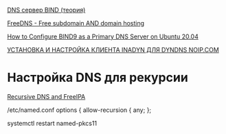 
[DNS сервер BIND (теория)](https://habr.com/ru/post/137587/)

[FreeDNS - Free subdomain AND domain hosting](http://freedns.afraid.org/zc.php?from=L3N1YmRvbWFpbi8=)

[How to Configure BIND9 as a Primary DNS Server on Ubuntu 20.04](https://serverspace.io/support/help/bind9-as-a-primary-dns-server-on-ubuntu/)

[УСТАНОВКА И НАСТРОЙКА КЛИЕНТА INADYN ДЛЯ DYNDNS NOIP.COM](https://blackdiver.net/it/linux/491)

# Настройка DNS для рекурсии

[Recursive DNS and FreeIPA](https://adam.younglogic.com/2018/04/recursive-dns-and-freeipa/)

/etc/named.conf
options {
        allow-recursion { any; };

systemctl restart named-pkcs11